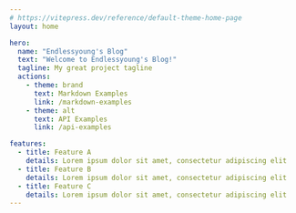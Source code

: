 ```yaml
---
# https://vitepress.dev/reference/default-theme-home-page
layout: home

hero:
  name: "Endlessyoung's Blog"
  text: "Welcome to Endlessyoung's Blog!"
  tagline: My great project tagline
  actions:
    - theme: brand
      text: Markdown Examples
      link: /markdown-examples
    - theme: alt
      text: API Examples
      link: /api-examples

features:
  - title: Feature A
    details: Lorem ipsum dolor sit amet, consectetur adipiscing elit
  - title: Feature B
    details: Lorem ipsum dolor sit amet, consectetur adipiscing elit
  - title: Feature C
    details: Lorem ipsum dolor sit amet, consectetur adipiscing elit
---
```


